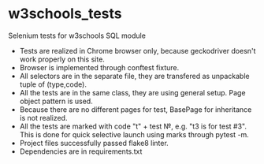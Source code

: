 # w3schools_tests
 Selenium tests for w3schools SQL module

- Tests are realized in Chrome browser only, because geckodriver doesn't work properly on this site.
- Browser is implemented through conftest fixture.
- All selectors are in the separate file, they are transfered as unpackable tuple of (type,code).
- All the tests are in the same class, they are using general setup. Page object pattern is used.
- Because there are no different pages for test, BasePage for inheritance is not realized.
- All the tests are marked with code "t" + test №, e.g. "t3 is for test #3". This is done for quick selective launch using marks through pytest -m.
- Project files successfully passed flake8 linter.
- Dependencies are in requirements.txt